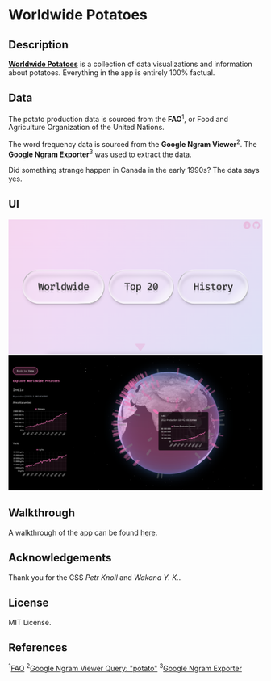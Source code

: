 # Worldwide Potatoes

## Description

[**Worldwide Potatoes**](https://www.worldwidepotatoes.com) is a collection of data visualizations and information about potatoes. Everything in the app is entirely 100% factual.

## Data

The potato production data is sourced from the **FAO**<sup>1</sup>, or Food and Agriculture Organization of the United Nations.

The word frequency data is sourced from the **Google Ngram Viewer**<sup>2</sup>. The **Google Ngram Exporter**<sup>3</sup> was used to extract the data.

Did something strange happen in Canada in the early 1990s? The data says yes.

## UI

![UI Screenshot](./assets/imgs/UI/ui-1.png)
![UI Screenshot](./assets/imgs/UI/ui-2.png)

## Walkthrough

A walkthrough of the app can be found [here](https://youtu.be/G9r2pxOxqs0).

## Acknowledgements

Thank you for the CSS _Petr Knoll_ and _Wakana Y. K._.

## License

MIT License.

## References

<sup>1</sup>[FAO](https://www.fao.org/faostat/en/#data/QCL) <sup>2</sup>[Google Ngram Viewer Query: "potato"](https://books.google.com/ngrams/graph?content=potato&year_start=1597&year_end=2022&corpus=en&smoothing=3&case_insensitive=false) <sup>3</sup>[Google Ngram Exporter](https://github.com/jouniverse/google-ngram-exporter)
